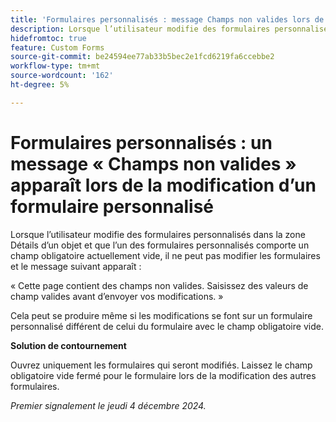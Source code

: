 ```yaml
---
title: 'Formulaires personnalisés : message Champs non valides lors de la modification d’un formulaire personnalisé'
description: Lorsque l’utilisateur modifie des formulaires personnalisés dans la zone Détails d’un objet et que l’un des formulaires personnalisés comporte un champ obligatoire actuellement vide, il ne peut pas modifier les formulaires et un message s’affiche. Une solution de contournement est disponible.
hidefromtoc: true
feature: Custom Forms
source-git-commit: be24594ee77ab33b5bec2e1fcd6219fa6ccebbe2
workflow-type: tm+mt
source-wordcount: '162'
ht-degree: 5%

---
```



# Formulaires personnalisés : un message « Champs non valides » apparaît lors de la modification d’un formulaire personnalisé

Lorsque l’utilisateur modifie des formulaires personnalisés dans la zone Détails d’un objet et que l’un des formulaires personnalisés comporte un champ obligatoire actuellement vide, il ne peut pas modifier les formulaires et le message suivant apparaît :

« Cette page contient des champs non valides. Saisissez des valeurs de champ valides avant d’envoyer vos modifications. »

Cela peut se produire même si les modifications se font sur un formulaire personnalisé différent de celui du formulaire avec le champ obligatoire vide.

**Solution de contournement**

Ouvrez uniquement les formulaires qui seront modifiés. Laissez le champ obligatoire vide fermé pour le formulaire lors de la modification des autres formulaires.

_Premier signalement le jeudi 4 décembre 2024._
